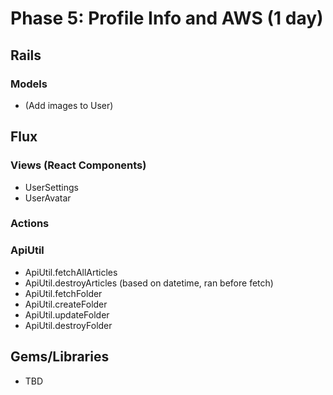 # Phase 5: Profile Info and AWS (1 day)

## Rails
### Models
* (Add images to User)


## Flux
### Views (React Components)
* UserSettings
* UserAvatar

### Actions


### ApiUtil
* ApiUtil.fetchAllArticles
* ApiUtil.destroyArticles (based on datetime, ran before fetch)
* ApiUtil.fetchFolder
* ApiUtil.createFolder
* ApiUtil.updateFolder
* ApiUtil.destroyFolder

## Gems/Libraries
* TBD
